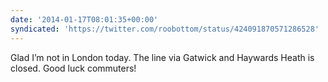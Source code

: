 ```yaml
---
date: '2014-01-17T08:01:35+00:00'
syndicated: 'https://twitter.com/roobottom/status/424091870571286528'
---
```

Glad I’m not in London today. The line via Gatwick and Haywards Heath is closed. Good luck commuters!
